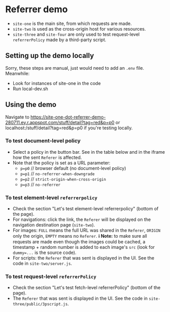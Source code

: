 # Referrer demo

- `site-one` is the main site, from which requests are made.
- `site-two` is used as the cross-origin host for various resources.
- `site-three` and `site-four` are only used to test request-level `referrerPolicy` made by a third-party script.

## Setting up the demo locally

Sorry, these steps are manual, just would need to add an `.env` file. Meanwhile:

- Look for instances of site-one in the code
- Run local-dev.sh

## Using the demo

Navigate to https://site-one-dot-referrer-demo-280711.ey.r.appspot.com/stuff/detail?tag=red&p=p0 or localhost:<port>/stuff/detail?tag=red&p=p0 if you're testing locally.

### To test document-level policy

- Select a policy in the button bar. See in the table below and in the iframe how the sent `Referer` is affected.
- Note that the policy is set as a URL parameter:
  - `p=p0` // browser default (no document-level policy)
  - `p=p1` // `no-referrer-when-downgrade`
  - `p=p2` // `strict-origin-when-cross-origin`
  - `p=p3` // `no-referrer`

### To test element-level `referrerpolicy`

- Check the section "Let's test element-level referrerpolicy" (bottom of the page).
- For navigations: click the link, the `Referer` will be displayed on the navigation destination page (`site-two`).
- For images: `FULL` means the full URL was shared in the `Referer`, `ORIGIN` only the origin, `EMPTY` means no `Referer`.
  **ℹ️ Note:** to make sure all requests are made even though the images could be cached, a timestamp + random number is added to each image's `src` (look for `dummy=...` is the source code).
- For scripts: the `Referer` that was sent is displayed in the UI. See the code in `site-two/server.js`.

### To test request-level `referrerPolicy`

- Check the section "Let's test fetch-level referrerPolicy" (bottom of the page).
- The `Referer` that was sent is displayed in the UI. See the code in `site-three/public/3pscript.js`.
